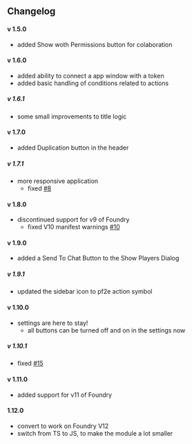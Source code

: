 ## Changelog
#### v 1.5.0
- added Show woth Permissions button for colaboration 
#### v 1.6.0
- added ability to connect a app window with a token
- added basic handling of conditions related to actions
##### v 1.6.1
- some small improvements to title logic
#### v 1.7.0
- added Duplication button in the header
##### v 1.7.1
- more responsive application
  - fixed [#8](https://github.com/MoonIsFalling/pf2e-display-actions/issues/8)
#### v 1.8.0
- discontinued support for v9 of Foundry
  - fixed V10 manifest warnings [#10](https://github.com/MoonIsFalling/pf2e-display-actions/issues/10)
#### v 1.9.0
- added a Send To Chat Button to the Show Players Dialog
##### v 1.9.1
- updated the sidebar icon to pf2e action symbol
#### v 1.10.0
- settings are here to stay!
  - all buttons can be turned off and on in the settings now
##### v 1.10.1
- fixed [#15](https://github.com/MoonIsFalling/pf2e-display-actions/issues/15)
#### v 1.11.0
- added support for v11 of Foundry
#### 1.12.0
- convert to work on Foundry V12
- switch from TS to JS, to make the module a lot smaller